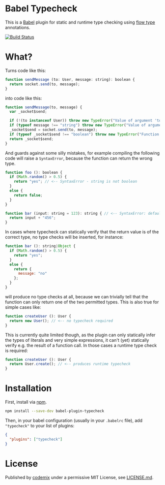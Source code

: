 # Babel Typecheck

This is a [Babel](https://babeljs.io/) plugin for static and runtime type checking using [flow type](http://flowtype.org/) annotations.

[![Build Status](https://travis-ci.org/codemix/babel-plugin-typecheck.svg)](https://travis-ci.org/codemix/babel-plugin-typecheck)

# What?

Turns code like this:
```js
function sendMessage (to: User, message: string): boolean {
  return socket.send(to, message);
}
```
into code like this:
```js
function sendMessage(to, message) {
  var _socket$send;

  if (!(to instanceof User)) throw new TypeError("Value of argument 'to' violates contract.");
  if (typeof message !== "string") throw new TypeError("Value of argument 'message' violates contract.");
  _socket$send = socket.send(to, message);
  if (typeof _socket$send !== "boolean") throw new TypeError("Function 'sendMessage' return value violates contract.");
  return _socket$send;
}
```

And guards against some silly mistakes, for example compiling the following code will raise a `SyntaxError`, because the function
can return the wrong type.

```js
function foo (): boolean {
  if (Math.random() > 0.5) {
    return "yes"; // <-- SyntaxError - string is not boolean
  }
  else {
    return false;
  }
}

function bar (input: string = 123): string { // <-- SyntaxError: default value is not string
  return input + "456";
}
```

In cases where typecheck can statically verify that the return value is of the correct type, no type checks will be inserted, for instance:
```js
function bar (): string|Object {
  if (Math.random() > 0.5) {
    return "yes";
  }
  else {
    return {
      message: "no"
    };
  }
}
```
will produce no type checks at all, because we can trivially tell that the function can only return one of the two permitted types.
This is also true for simple cases like:
```js
function createUser (): User {
  return new User(); // <-- no typecheck required
}
```
This is currently quite limited though, as the plugin can only statically infer the types of literals and very simple expressions, it can't (yet) statically verify e.g. the result of a function call. In those cases a runtime type check is required:
```js
function createUser (): User {
  return User.create(); // <-- produces runtime typecheck
}
```



# Installation

First, install via [npm](https://npmjs.org/package/babel-plugin-typecheck).
```sh
npm install --save-dev babel-plugin-typecheck
```
Then, in your babel configuration (usually in your `.babelrc` file), add `"typecheck"` to your list of plugins:
```json
{
  "plugins": ["typecheck"]
}
```


# License

Published by [codemix](http://codemix.com/) under a permissive MIT License, see [LICENSE.md](./LICENSE.md).

